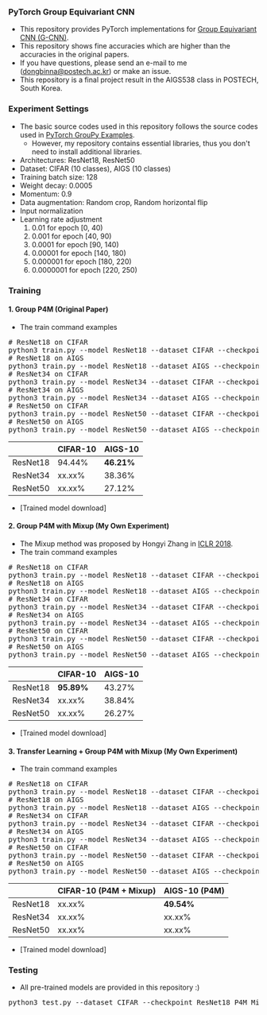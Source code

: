 ### PyTorch Group Equivariant CNN

* This repository provides PyTorch implementations for [Group Equivariant CNN (G-CNN)](https://arxiv.org/abs/1602.07576).
* This repository shows fine accuracies which are higher than the accuracies in the original papers.
* If you have questions, please send an e-mail to me (dongbinna@postech.ac.kr) or make an issue.
* This repository is a final project result in the AIGS538 class in POSTECH, South Korea.

### Experiment Settings

* The basic source codes used in this repository follows the source codes used in [PyTorch GrouPy Examples](https://github.com/adambielski/pytorch-gconv-experiments).
    * However, my repository contains essential libraries, thus you don't need to install additional libraries.
* Architectures: ResNet18, ResNet50
* Dataset: CIFAR (10 classes), AIGS (10 classes)
* Training batch size: 128
* Weight decay: 0.0005
* Momentum: 0.9
* Data augmentation: Random crop, Random horizontal flip
* Input normalization
* Learning rate adjustment
  1) 0.01 for epoch [0, 40)
  2) 0.001 for epoch [40, 90)
  3) 0.0001 for epoch [90, 140)
  4) 0.00001 for epoch [140, 180)
  5) 0.000001 for epoch [180, 220)
  6) 0.0000001 for epoch [220, 250)

### Training

#### 1. Group P4M (Original Paper)

* The train command examples
<pre>
# ResNet18 on CIFAR
python3 train.py --model ResNet18 --dataset CIFAR --checkpoint ResNet18_P4M_on_CIFAR
# ResNet18 on AIGS
python3 train.py --model ResNet18 --dataset AIGS --checkpoint ResNet18_P4M_on_AIGS
# ResNet34 on CIFAR
python3 train.py --model ResNet34 --dataset CIFAR --checkpoint ResNet34_P4M_on_CIFAR
# ResNet34 on AIGS
python3 train.py --model ResNet34 --dataset AIGS --checkpoint ResNet34_P4M_on_AIGS
# ResNet50 on CIFAR
python3 train.py --model ResNet50 --dataset CIFAR --checkpoint ResNet50_P4M_on_CIFAR
# ResNet50 on AIGS
python3 train.py --model ResNet50 --dataset AIGS --checkpoint ResNet50_P4M_on_AIGS
</pre>
||CIFAR-10|AIGS-10|
|------|---|---|
|ResNet18|94.44%|<b>46.21%</b>|
|ResNet34|xx.xx%|38.36%|
|ResNet50|xx.xx%|27.12%|
* [Trained model download]

#### 2. Group P4M with Mixup (My Own Experiment)

* The Mixup method was proposed by Hongyi Zhang in [ICLR 2018](https://arxiv.org/abs/1710.09412).
* The train command examples
<pre>
# ResNet18 on CIFAR
python3 train.py --model ResNet18 --dataset CIFAR --checkpoint ResNet18_P4M_Mixup_on_CIFAR --mixup
# ResNet18 on AIGS
python3 train.py --model ResNet18 --dataset AIGS --checkpoint ResNet18_P4M_Mixup_on_AIGS --mixup
# ResNet34 on CIFAR
python3 train.py --model ResNet34 --dataset CIFAR --checkpoint ResNet34_P4M_Mixup_on_CIFAR --mixup
# ResNet34 on AIGS
python3 train.py --model ResNet34 --dataset AIGS --checkpoint ResNet34_P4M_Mixup_on_AIGS --mixup
# ResNet50 on CIFAR
python3 train.py --model ResNet50 --dataset CIFAR --checkpoint ResNet50_P4M_Mixup_on_CIFAR --mixup
# ResNet50 on AIGS
python3 train.py --model ResNet50 --dataset AIGS --checkpoint ResNet50_P4M_Mixup_on_AIGS --mixup
</pre>
||CIFAR-10|AIGS-10|
|------|---|---|
|ResNet18|<b>95.89%</b>|43.27%|
|ResNet34|xx.xx%|38.84%|
|ResNet50|xx.xx%|26.27%|
* [Trained model download]

#### 3. Transfer Learning + Group P4M with Mixup (My Own Experiment)

* The train command examples
<pre>
# ResNet18 on CIFAR
python3 train.py --model ResNet18 --dataset CIFAR --checkpoint ResNet18_Transfer_Learning_P4M_Mixup_on_CIFAR --mixup --transfer_learning --lr=0.01 --n_epochs 160
# ResNet18 on AIGS
python3 train.py --model ResNet18 --dataset AIGS --checkpoint ResNet18_Transfer_Learning_P4M_Mixup_on_AIGS --transfer_learning --lr=0.001 --n_epochs 80
# ResNet34 on CIFAR
python3 train.py --model ResNet34 --dataset CIFAR --checkpoint ResNet34_Transfer_Learning_P4M_Mixup_on_CIFAR --mixup --transfer_learning --lr=0.01 --n_epochs 160
# ResNet34 on AIGS
python3 train.py --model ResNet34 --dataset AIGS --checkpoint ResNet34_Transfer_Learning_P4M_Mixup_on_AIGS --transfer_learning --lr=0.001 --n_epochs 80
# ResNet50 on CIFAR
python3 train.py --model ResNet50 --dataset CIFAR --checkpoint ResNet50_Transfer_Learning_P4M_Mixup_on_CIFAR --mixup --transfer_learning --lr=0.01 --n_epochs 160
# ResNet50 on AIGS
python3 train.py --model ResNet50 --dataset AIGS --checkpoint ResNet50_Transfer_Learning_P4M_Mixup_on_AIGS --transfer_learning --lr=0.001 --n_epochs 80
</pre>
||CIFAR-10 (P4M + Mixup) |AIGS-10 (P4M)|
|------|---|---|
|ResNet18|xx.xx%|<b>49.54%</b>|
|ResNet34|xx.xx%|xx.xx%|
|ResNet50|xx.xx%|xx.xx%|
* [Trained model download]

### Testing

* All pre-trained models are provided in this repository :)
<pre>
python3 test.py --dataset CIFAR --checkpoint ResNet18_P4M_Mixup_on_CIFAR
</pre>
